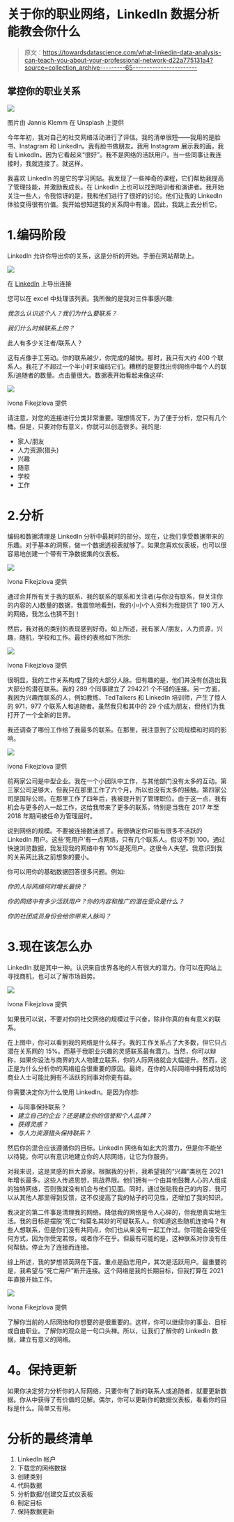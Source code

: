 # 关于你的职业网络，LinkedIn 数据分析能教会你什么

> 原文：<https://towardsdatascience.com/what-linkedin-data-analysis-can-teach-you-about-your-professional-network-d22a775131a4?source=collection_archive---------65----------------------->

## 掌控你的职业关系

![](img/5e49c93498327cc66ce90212a5a4b064.png)

图片由 Jannis Klemm 在 Unsplash 上提供

今年年初，我对自己的社交网络活动进行了评估。我的清单很短——我用的是脸书、Instagram 和 LinkedIn。我有脸书做朋友。我用 Instagram 展示我的画，我有 LinkedIn，因为它看起来“很好”。我不是网络的活跃用户。当一些同事让我连接时，我就连接了。就这样。

我喜欢 LinkedIn 的是它的学习网站。我发现了一些神奇的课程，它们帮助我提高了管理技能，并激励我成长。在 LinkedIn 上也可以找到培训者和演讲者。我开始关注一些人，令我惊讶的是，我和他们进行了很好的讨论。他们让我的 LinkedIn 体验变得很有价值。我开始想知道我的关系网中有谁。因此，我跳上去分析它。

# 1.编码阶段

LinkedIn 允许你导出你的关系，这是分析的开始。手册在网站帮助上。

![](img/05ccebfeee1537432f2d293aea92e15d.png)

在 [LinkedIn](https://www.linkedin.com/help/linkedin/answer/66844/export-connections-from-linkedin?lang=en) 上导出连接

您可以在 excel 中处理该列表。我所做的是我对三件事感兴趣:

*我怎么认识这个人？我们为什么要联系？*

*我们什么时候联系上的？*

此人有多少关注者/联系人？

这有点像手工劳动。你的联系越少，你完成的越快。那时，我只有大约 400 个联系人。我花了不超过一个半小时来编码它们。糟糕的是要找出你网络中每个人的联系/追随者的数量。点击量很大。数据表开始看起来像这样:

![](img/182fa9f40f4348d7b5eb1eacd2bd7da6.png)

Ivona Fikejzlova 提供

请注意，对您的连接进行分类非常重要。理想情况下，为了便于分析，您只有几个桶。但是，只要对你有意义，你就可以创造很多。我的是:

*   家人/朋友
*   人力资源(猎头)
*   兴趣
*   随意
*   学校
*   工作

# 2.分析

编码和数据清理是 LinkedIn 分析中最耗时的部分。现在，让我们享受数据带来的乐趣。对于基本的洞察，做一个数据透视表就够了。如果您喜欢仪表板，也可以很容易地创建一个带有干净数据集的仪表板。

![](img/88128b396e0673fffdaa3ea96843f81d.png)

Ivona Fikejzlova 提供

通过合并所有关于我的联系、我的联系的联系和关注者(与你没有联系，但关注你的内容的人)数量的数据，我震惊地看到，我的小小个人资料为我提供了 190 万人的网络。我怎么也猜不到！

然后，我对我的类别的表现感到好奇。如上所述，我有家人/朋友，人力资源，兴趣，随机，学校和工作。最终的表格如下所示:

![](img/944946a8960741410ec0f63f5c7069f9.png)

Ivona Fikejzlova 提供

很明显，我的工作关系构成了我的大部分人脉。但有趣的是，他们并没有创造出我大部分的潜在联系。我的 289 个同事建立了 294221 个不错的连接。另一方面，我因为兴趣而联系的人，例如教练、TedTalkers 和 LinkedIn 培训师，产生了惊人的 971，977 个联系人和追随者。虽然我只和其中的 29 个成为朋友，但他们为我打开了一个全新的世界。

我还调查了哪份工作给了我最多的联系。在那里，我注意到了公司规模和时间的影响。

![](img/dde359a70e32afc09eda2dc8d6c343df.png)

Ivona Fikejzlova 提供

前两家公司是中型企业。我在一个小团队中工作，与其他部门没有太多的互动。第三家公司足够大，但我只在那里工作了六个月，所以也没有太多的接触。第四家公司是国际公司。在那里工作了四年后，我被提升到了管理职位。由于这一点，我有机会与更多的人一起工作，这给我带来了更多的联系，特别是当我在 2017 年至 2018 年期间被任命为管理层时。

说到网络的规模。不要被连接数迷惑了。我很确定你可能有很多不活跃的 LinkedIn 用户。这些‘死用户’有一点网络，只有几个联系人。假设不到 100。通过快速浏览数据，我发现我的网络中有 10%是死用户。这很令人失望。我意识到我的关系网比我之前想象的要小。

你可以用你的基础数据回答很多问题。例如:

*你的人际网络何时增长最快？*

*你的网络中有多少活跃用户？你的内容和推广的潜在受众是什么？*

*你的社团成员身份会给你带来人脉吗？*

# 3.现在该怎么办

LinkedIn 就是其中一种。认识来自世界各地的人有很大的潜力。你可以在网站上寻找商机，也可以了解市场趋势。

![](img/98ac95405403361c5e36ce089440f557.png)

Ivona Fikejzlova 提供

如果我可以说，不要对你的社交网络的规模过于兴奋，除非你真的有有意义的联系。

在上图中，你可以看到我的网络是什么样子。我的工作关系占了大多数，但它只占潜在关系网的 15%。而基于我职业兴趣的灵感联系最有潜力。当然，你可以辩称，如果你设法与商界的大人物建立联系，你的人际网络就会大幅提升。然而，这正是为什么分析你的网络组合很重要的原因。最终，在你的人际网络中拥有成功的商业人士可能比拥有不活跃的同事对你更有益。

你需要决定你为什么使用 LinkedIn。是因为你想:

*   与同事保持联系？
*   *建立自己的企业？还是建立你的信誉和个人品牌？*
*   *获得灵感？*
*   *与人力资源猎头保持联系？*

然后你的混合应该遵循你的目标。LinkedIn 网络有如此大的潜力，但是你不能坐以待毙。你可以有意识地建立你的人际网络，让它为你服务。

对我来说，这是灵感的巨大源泉。根据我的分析，我希望我的“兴趣”类别在 2021 年增长最多。这些人传递思想，挑战界限。他们拥有一个由其他鼓舞人心的人组成的独特网络，否则我就没有机会与他们见面。同时，通过张贴我自己的内容，我可以从其他人那里得到反馈，这不仅提高了我的帖子的可见性，还增加了我的知识。

我决定的第二件事是清理我的网络。降低我的网络是令人心碎的，但我想真实地生活。我的目标是摆脱“死亡”和莫名其妙的可疑联系人。你知道这些随机连接吗？有些人想联系，但是你们没有共同点，你们也从来没有一起工作过。你可能会接受任何方式，因为你受宠若惊，或者你不在乎。但最有可能的是，这种联系对你没有任何帮助。停止为了连接而连接。

综上所述，我的梦想领英网在下面。重点是励志用户，其次是活跃用户。最重要的是，我希望与“死亡用户”断开连接。这个网络是我的长期目标，但我打算在 2021 年直接开始工作。

![](img/4722441866282dbceacf41a9b24c105c.png)

Ivona Fikejzlova 提供

了解你当前的人际网络和你想要的是很重要的。这样，你可以继续你的事业、目标或自由职业。了解你的观众是一句口头禅。所以，让我们了解你的 LinkedIn 数据，建立有意义的网络。

# **4。保持更新**

如果你决定努力分析你的人际网络，只要你有了新的联系人或追随者，就要更新数据。你从中获得了有价值的见解。偶尔，你可以更新你的数据仪表板，看看你的目标是什么。简单又有用。

# 分析的最终清单

1.  LinkedIn 帐户
2.  下载您的网络数据
3.  创建类别
4.  代码数据
5.  分析数据/创建交互式仪表板
6.  制定目标
7.  保持数据更新